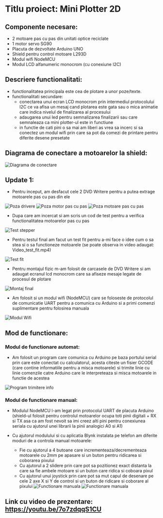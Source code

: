 # Titlu proiect: Mini Plotter 2D

## Componente necesare:

- 2 motoare pas cu pas din unitati optice reciclate
- 1 motor servo SG90
- Placuta de dezvoltate Arduino UNO
- Shield pentru control motoare L293D
- Modul wifi NodeMCU
- Modul LCD alfanumeric monocrom (cu conexiune I2C)

## Descriere functionalitati:

- functionalitatea principala este cea de plotare a unor poze/texte.
- functionalitati secundare:
    - conectarea unui ecran LCD monocrom prin intermediul protocolului I2C ce va afisa un mesaj cand plotarea este gata sau o mica animatie care indica nivelul de finalizarea al procesului
    - adaugarea unui led pentru semnalizarea finalizarii sau care semnaleaza ca mini plotter-ul este in functiune
    - in functie de cati pini o sa mai am liberi as vrea sa incerc si sa conectez un modul wifi prin care sa pot da comezi de printare pentru diferite desene presetate

## Diagrama de conectare a motoarelor la shield:
![Diagrama de conectare](./Photos/Wiring_diagram.jpg)


## Update 1:
- Pentru inceput, am desfacut cele 2 DVD Writere pentru a putea extrage motoarele pas cu pas din ele

![Poza drivere](./Photos/DVD_Writere_desfacute.jpeg)
![Poza motor pas cu pas](./Photos/Motor_pas_cu_pas.jpeg)
![Poza motoare pas cu pas](./Photos/Motoare.jpeg)

- Dupa care am incercat si am scris un cod de test pentru a verifica functionalitatea motoarelor pas cu pas

![Test stepper](./Photos/Testare_miscare_pas_cu_pas.jpeg)

- Pentru testul final am facut un test fit pentru a-mi face o idee cum o sa stea si o sa functioneze motoarele (se poate observa in video adaugat: Video_test_fit.mp4)

![Test fit](./Photos/Test_fit.jpg)


- Pentru montajul fizic m-am folosit de carcasele de DVD Writere si am adaugat ecranul lcd monocrom care sa afiseze mesaje legate de procesul de plotare

![Montaj final](./Photos/Montaj_fina+ecran.jpg)

- Am folosit si un modul wifi (NodeMCU) care se foloseste de protocolul de comunicatie UART pentru a comunica cu Arduino si a primi comenzi suplimentare pentru folosirea manuala

![Modul Wifi](./Photos/Modul_NodeMCU.jpg)


## Mod de functionare:

### Modul de functionare automat:

- Am folosit un program care comunica cu Arduino pe baza portului serial prin care este conectat cu calculatorul, acesta citeste un fisier GCODE (care contine informatiile pentru a misca motoarele) si trimite linie cu linie comenzile catre Arduino care le interpreteaza si misca motoarele in functie de acestea

![Program trimitere info](./Photos/Gctrl.jpg)

### Modul de functionare manual:

- Modulul NodeMCU l-am legat prin protocolul UART de placuta Arduino (shield-ul folosit pentru controlul motoarelor ocupa toti pinii digitali + RX si TX asa ca am fost nevoit sa imi creez alti pini pentru conexiunea seriala cu ajutorul unei librarii la pinii analogici A0 si A1)

- Cu ajutorul modulului si cu aplicatia Blynk instalata pe telefon am diferite moduri de a controla manual motoarele:
    - Fie cu ajutorul a 4 butoane care incrementeaza/decrementeaza motoarele cu 2mm pe apasare si un buton pentru ridicarea si coborarea pixului
    - Cu ajutorul a 2 slidere prin care pot sa pozitionez exact distanta la care sa fie ambele motoare si un buton care ridica si coboara pixul
    - Cu ajutorul unui joystick prin care pot sa mut capul de desenare pe cele 2 axe X si Y de control si un buton de ridicare si coborare al pixului
    ![Functionare manuala](./Photos/Functionare_manuala1.jpg)
    ![Functionare manuala](./Photos/Functionare_manuala2.jpg) 

## Link cu video de prezentare: https://youtu.be/7o7zdqqS1CU
